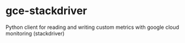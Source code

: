 # gce-stackdriver
Python client for reading and writing custom metrics with google cloud monitoring (stackdriver)
